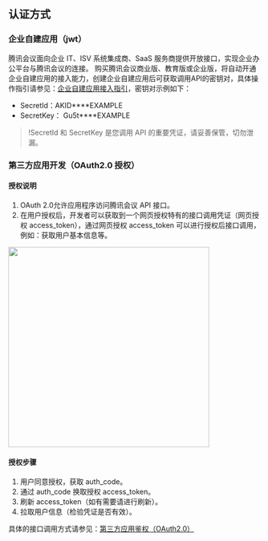 ## 认证方式
### 企业自建应用（jwt）
腾讯会议面向企业 IT、ISV 系统集成商、SaaS 服务商提供开放接口，实现企业办公平台与腾讯会议的连接。
购买腾讯会议商业版、教育版或企业版，将自动开通企业自建应用的接入能力，创建企业自建应用后可获取调用API的密钥对，具体操作指引请参见：[企业自建应用接入指引](https://cloud.tencent.com/document/product/1095/83667)，密钥对示例如下：
- SecretId：AKID****EXAMPLE
- SecretKey： Gu5t****EXAMPLE

>!SecretId 和 SecretKey 是您调用 API 的重要凭证，请妥善保管，切勿泄漏。


### 第三方应用开发（OAuth2.0 授权）
#### 授权说明
1. OAuth 2.0允许应用程序访问腾讯会议 API 接口。
2. 在用户授权后，开发者可以获取到一个网页授权特有的接口调用凭证（网页授权 access_token），通过网页授权 access_token 可以进行授权后接口调用，例如：获取用户基本信息等。
<img style="width:400px; max-width: inherit;" src="https://qcloudimg.tencent-cloud.cn/raw/b21d14055ae92035f80d4c1719e6e25e.png" />



#### 授权步骤
1.  用户同意授权，获取 auth_code。
2.  通过 auth_code 换取授权 access_token。
3.  刷新 access_token（如有需要请进行刷新）。
4.  拉取用户信息（检验凭证是否有效）。

具体的接口调用方式请参见：[第三方应用鉴权（OAuth2.0）](https://cloud.tencent.com/document/product/1095/51257)
